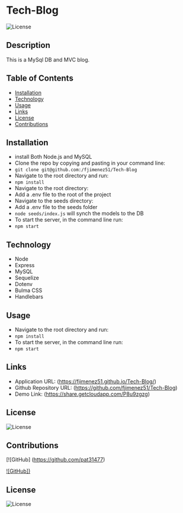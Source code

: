 # Tech-Blog

![License](https://img.shields.io/badge/License%3A-MIT-green.svg)

## Description

  This is a MySql DB and MVC blog. 

## Table of Contents
  * [Installation](#installation)
  * [Technology](#technology)
  * [Usage](#usage)
  * [Links](#links)
  * [License](#license)
  * [Contributions](#contributions)


  
  
## Installation

- install Both Node.js and MySQL 
- Clone the repo by copying and pasting in your command line: 
- `git clone git@github.com:/fjimenez51/Tech-Blog`
- Navigate to the root directory and run: 
- `npm install`
- Navigate to the root directory: 
- Add a .env file to the root of the project
- Navigate to the seeds directory: 
- Add a .env file to the seeds folder
- `node seeds/index.js` will synch the models to the DB
- To start the server, in the command line run: 
- `npm start`


## Technology

- Node
- Express
- MySQL
- Sequelize
- Dotenv
- Bulma CSS
- Handlebars

## Usage

- Navigate to the root directory and run: 
- `npm install`
- To start the server, in the command line run: 
- `npm start`

  
   
 ## Links
 
  * Application URL: (https://fjimenez51.github.io/Tech-Blog/)
  * Github Repository URL: (https://github.com/fjimenez51/Tech-Blog)
  * Demo Link: (https://share.getcloudapp.com/P8u9zgzg)

## License

 ![License](https://img.shields.io/badge/License%3A-MIT-green.svg)

## Contributions

  [![GitHub] (https://github.com/pat31477)



  [![GitHub])](https://github.com/fjimenez51) 
  



## License

![License](https://img.shields.io/badge/License%3A-MIT-green.svg)

